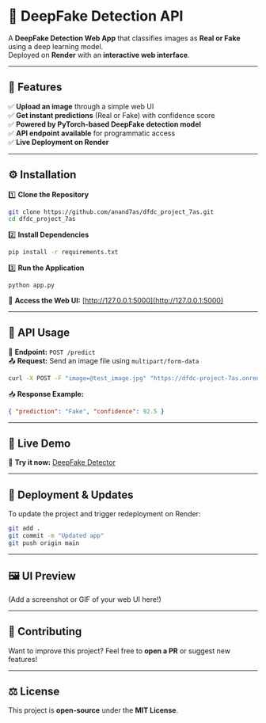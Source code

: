 # 🚀 DeepFake Detection API

A **DeepFake Detection Web App** that classifies images as **Real or Fake** using a deep learning model.\
Deployed on **Render** with an **interactive web interface**.

---

## 📌 Features

✅ **Upload an image** through a simple web UI\
✅ **Get instant predictions** (Real or Fake) with confidence score\
✅ **Powered by PyTorch-based DeepFake detection model**\
✅ **API endpoint available** for programmatic access\
✅ **Live Deployment on Render**

---

## ⚙️ Installation

1️⃣ **Clone the Repository**

```sh
git clone https://github.com/anand7as/dfdc_project_7as.git
cd dfdc_project_7as
```

2️⃣ **Install Dependencies**

```sh
pip install -r requirements.txt
```

3️⃣ **Run the Application**

```sh
python app.py
```

🔗 **Access the Web UI:** [http://127.0.0.1:5000](http://127.0.0.1:5000)

---

## 🎯 API Usage

📍 **Endpoint:** `POST /predict`\
📤 **Request:** Send an image file using `multipart/form-data`

```sh
curl -X POST -F "image=@test_image.jpg" "https://dfdc-project-7as.onrender.com/predict"
```

📥 **Response Example:**

```json
{ "prediction": "Fake", "confidence": 92.5 }
```

---

## 🚀 Live Demo

🔗 **Try it now:** [DeepFake Detector](https://dfdc-project-7as.onrender.com/)

---

## 🔄 Deployment & Updates

To update the project and trigger redeployment on Render:

```sh
git add .
git commit -m "Updated app"
git push origin main
```

---

## 🖼️ UI Preview

(Add a screenshot or GIF of your web UI here!)

---

## 🤝 Contributing

Want to improve this project? Feel free to **open a PR** or suggest new features!

---

## ⚖️ License

This project is **open-source** under the **MIT License**.

